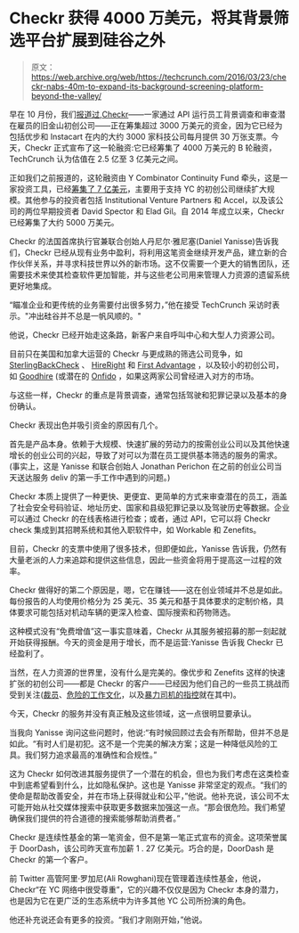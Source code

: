 # Checkr 获得 4000 万美元，将其背景筛选平台扩展到硅谷之外 

> 原文：<https://web.archive.org/web/https://techcrunch.com/2016/03/23/checkr-nabs-40m-to-expand-its-background-screening-platform-beyond-the-valley/>

早在 10 月份，我们[报道过](https://web.archive.org/web/20221205192402/https://beta.techcrunch.com/2015/10/13/checkr-series-b/),[Checkr](https://web.archive.org/web/20221205192402/http://www.checkr.com/)——一家通过 API 运行员工背景调查和审查潜在雇员的旧金山初创公司——正在筹集超过 3000 万美元的资金，因为它已经为包括优步和 Instacart 在内的大约 3000 家科技公司每月提供 30 万张支票。今天，Checkr 正式宣布了这一轮融资:它已经筹集了 4000 万美元的 B 轮融资，TechCrunch 认为估值在 2.5 亿至 3 亿美元之间。

正如我们之前报道的，这轮融资由 Y Combinator Continuity Fund 牵头，这是一家投资工具，已经[筹集了 7 亿美元](https://web.archive.org/web/20221205192402/http://www.techmeme.com/151015/p21#a151015p21)，主要用于支持 YC 的初创公司继续扩大规模。其他参与的投资者包括 Institutional Venture Partners 和 Accel，以及该公司的两位早期投资者 David Spector 和 Elad Gil。自 2014 年成立以来，Checkr 已经筹集了大约 5000 万美元。

Checkr 的法国首席执行官兼联合创始人丹尼尔·雅尼塞(Daniel Yanisse)告诉我们，Checkr 已经从现有业务中盈利，将利用这笔资金继续开发产品，建立新的合作伙伴关系，并寻求科技世界以外的新市场。这不仅需要一个更大的销售团队，还需要技术来使其检查软件更加智能，并与这些老公司用来管理人力资源的遗留系统更好地集成。

“瞄准企业和更传统的业务需要付出很多努力，”他在接受 TechCrunch 采访时表示。"冲出硅谷并不总是一帆风顺的。"

他说，Checkr 已经开始走这条路，新客户来自呼叫中心和大型人力资源公司。

目前只在美国和加拿大运营的 Checkr 与更成熟的筛选公司竞争，如 [SterlingBackCheck](https://web.archive.org/web/20221205192402/http://www.sterlingbackcheck.com/) 、 [HireRight](https://web.archive.org/web/20221205192402/http://www.hireright.com/) 和 [First Advantage](https://web.archive.org/web/20221205192402/https://www.fadv.com/) ，以及较小的初创公司，如 [Goodhire](https://web.archive.org/web/20221205192402/https://www.goodhire.com/) (或潜在的 [Onfido](https://web.archive.org/web/20221205192402/http://www.onfido.com/) ，如果这两家公司曾经进入对方的市场。

与这些一样，Checkr 的重点是背景调查，通常包括驾驶和犯罪记录以及基本的身份确认。

Checkr 表现出色并吸引资金的原因有几个。

首先是产品本身。依赖于大规模、快速扩展的劳动力的按需创业公司以及其他快速增长的创业公司的兴起，导致了对可以为潜在员工提供基本筛选的服务的需求。(事实上，这是 Yanisse 和联合创始人 Jonathan Perichon 在之前的创业公司当天送达服务 deliv 的第一手工作中遇到的问题。)

Checkr 本质上提供了一种更快、更便宜、更简单的方式来审查潜在的员工，涵盖了社会安全号码验证、地址历史、国家和县级犯罪记录以及驾驶历史等数据。企业可以通过 Checkr 的在线表格进行检查；或者，通过 API，它可以将 Checkr check 集成到其招聘系统和其他入职软件中，如 Workable 和 Zenefits。

目前，Checkr 的支票中使用了很多技术，但即便如此，Yanisse 告诉我，仍然有大量老派的人力来追踪和提供这些信息，因此一些资金将用于提高这一过程的效率。

Checkr 做得好的第二个原因是，嗯，它在赚钱——这在创业领域并不总是如此。每份报告的人均使用价格分为 25 美元、35 美元和基于具体要求的定制价格，具体要求可能包括对机动车辆的更深入检查、国际搜索和药物筛选。

这种模式没有“免费增值”这一事实意味着，Checkr 从其服务被招募的那一刻起就开始获得报酬。今天的资金是用于增长，而不是运营:Yanisse 告诉我 Checkr 已经盈利了。

当然，在人力资源的世界里，没有什么是完美的。像优步和 Zenefits 这样的快速扩张的初创公司——都是 Checkr 的客户——已经因为他们自己的一些员工挑战而受到关注([裁员](https://web.archive.org/web/20221205192402/https://beta.techcrunch.com/2016/02/26/zenefits-is-laying-off-250-employees/)、[危险的工作文化](https://web.archive.org/web/20221205192402/http://www.techmeme.com/160220/p8#a160220p8)，以及[暴力司机的指控](https://web.archive.org/web/20221205192402/http://www.techmeme.com/160306/p5#a160306p5)就在其中)。

今天，Checkr 的服务并没有真正触及这些领域，这一点很明显要承认。

当我向 Yanisse 询问这些问题时，他说:“有时候回顾过去会有所帮助，但并不总是如此。“有时人们是初犯。这不是一个完美的解决方案；这是一种降低风险的工具。我们努力追求最高的准确性和合规性。”

这为 Checkr 如何改进其服务提供了一个潜在的机会，但也为我们考虑在这类检查中到底希望看到什么，比如隐私保护。这也是 Yanisse 非常坚定的观点。“我们的使命是帮助改善安全，并在市场上获得就业和公平，”他说。他补充说，该公司不太可能开始从社交媒体搜索中获取更多数据来加强这一点。“那会很危险。我们希望确保我们提供的符合道德的搜索能够帮助消费者。”

Checkr 是连续性基金的第一笔资金，但不是第一笔正式宣布的资金。这项荣誉属于 DoorDash，该公司昨天宣布加薪 1 . 27 亿美元。巧合的是，DoorDash 是 Checkr 的第一个客户。

前 Twitter 高管阿里·罗加尼(Ali Rowghani)现在管理着连续性基金，他说，Checkr“在 YC 网络中很受尊重”，它的兴趣不仅仅是因为 Checkr 本身的潜力，也是因为它在更广泛的生态系统中为许多其他 YC 公司所扮演的角色。

他还补充说还会有更多的投资。“我们才刚刚开始，”他说。